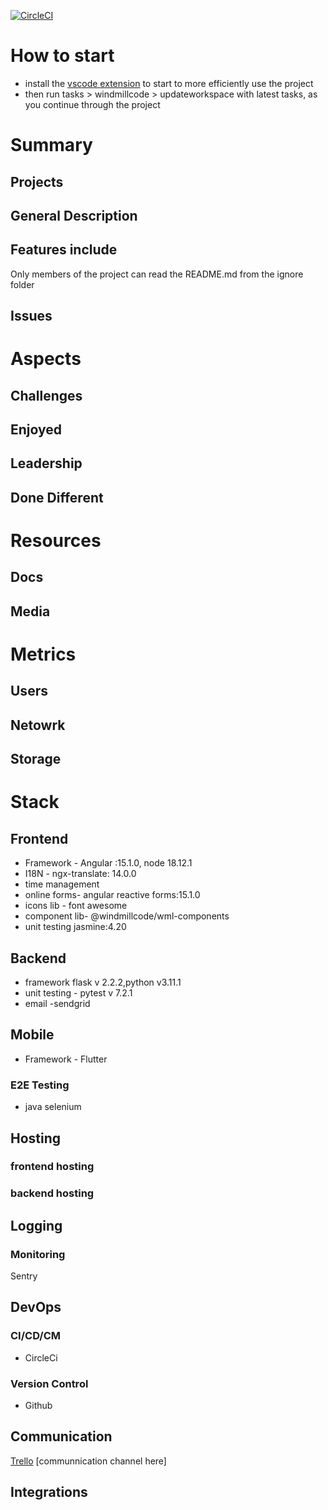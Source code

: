 [![CircleCI](https://dl.circleci.com/status-badge/img/gh/WindMillCode/Template/tree/master.svg?style=svg)](https://dl.circleci.com/status-badge/redirect/gh/WindMillCode/Template/tree/master)
# How to start
* install the [vscode extension](https://marketplace.visualstudio.com/items?itemName=windmillcode-publisher-0.windmillcode-extension-pack-0) to start to more efficiently use the project
* then run tasks > windmillcode > updateworkspace with latest tasks, as you continue through the project


# Summary

## Projects


## General Description

## Features include
Only members of the project can read the README.md from the ignore folder

## Issues

# Aspects

## Challenges

## Enjoyed

## Leadership

## Done Different


# Resources

## Docs

## Media



# Metrics

## Users

## Netowrk

## Storage


# Stack

## Frontend
* Framework - Angular :15.1.0, node 18.12.1
* I18N  - ngx-translate: 14.0.0
* time management
* online forms- angular reactive forms:15.1.0
* icons lib - font awesome
* component lib- @windmillcode/wml-components
* unit testing jasmine:4.20




## Backend

* framework flask v 2.2.2,python v3.11.1
* unit testing - pytest v 7.2.1
* email -sendgrid

## Mobile
* Framework - Flutter





### E2E Testing
* java selenium


## Hosting

### frontend hosting

### backend hosting


## Logging

### Monitoring
Sentry


## DevOps

### CI/CD/CM
* CircleCi

### Version Control
* Github

## Communication
[Trello](https://trello.com/b/L1K0hxKK/windmillcodesite)
[communnication channel here]



## Integrations
